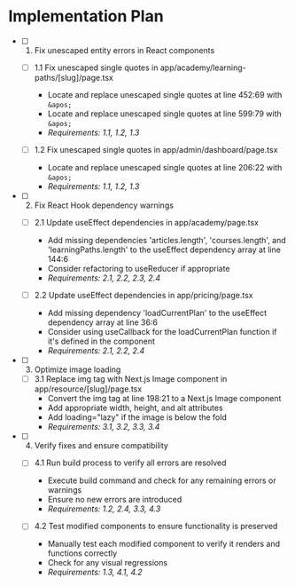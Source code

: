 # Implementation Plan

- [ ] 1. Fix unescaped entity errors in React components
  - [ ] 1.1 Fix unescaped single quotes in app/academy/learning-paths/[slug]/page.tsx
    - Locate and replace unescaped single quotes at line 452:69 with `&apos;`
    - Locate and replace unescaped single quotes at line 599:79 with `&apos;`
    - _Requirements: 1.1, 1.2, 1.3_

  - [ ] 1.2 Fix unescaped single quotes in app/admin/dashboard/page.tsx
    - Locate and replace unescaped single quotes at line 206:22 with `&apos;`
    - _Requirements: 1.1, 1.2, 1.3_

- [ ] 2. Fix React Hook dependency warnings
  - [ ] 2.1 Update useEffect dependencies in app/academy/page.tsx
    - Add missing dependencies 'articles.length', 'courses.length', and 'learningPaths.length' to the useEffect dependency array at line 144:6
    - Consider refactoring to useReducer if appropriate
    - _Requirements: 2.1, 2.2, 2.3, 2.4_

  - [ ] 2.2 Update useEffect dependencies in app/pricing/page.tsx
    - Add missing dependency 'loadCurrentPlan' to the useEffect dependency array at line 36:6
    - Consider using useCallback for the loadCurrentPlan function if it's defined in the component
    - _Requirements: 2.1, 2.2, 2.4_

- [ ] 3. Optimize image loading
  - [ ] 3.1 Replace img tag with Next.js Image component in app/resource/[slug]/page.tsx
    - Convert the img tag at line 198:21 to a Next.js Image component
    - Add appropriate width, height, and alt attributes
    - Add loading="lazy" if the image is below the fold
    - _Requirements: 3.1, 3.2, 3.3, 3.4_

- [ ] 4. Verify fixes and ensure compatibility
  - [ ] 4.1 Run build process to verify all errors are resolved
    - Execute build command and check for any remaining errors or warnings
    - Ensure no new errors are introduced
    - _Requirements: 1.2, 2.4, 3.3, 4.3_

  - [ ] 4.2 Test modified components to ensure functionality is preserved
    - Manually test each modified component to verify it renders and functions correctly
    - Check for any visual regressions
    - _Requirements: 1.3, 4.1, 4.2_